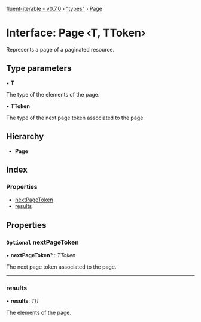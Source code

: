 [fluent-iterable - v0.7.0](../README.md) › ["types"](../modules/_types_.md) › [Page](_types_.page.md)

# Interface: Page ‹**T, TToken**›

Represents a page of a paginated resource.

## Type parameters

▪ **T**

The type of the elements of the page.

▪ **TToken**

The type of the next page token associated to the page.

## Hierarchy

* **Page**

## Index

### Properties

* [nextPageToken](_types_.page.md#optional-nextpagetoken)
* [results](_types_.page.md#results)

## Properties

### `Optional` nextPageToken

• **nextPageToken**? : *TToken*

The next page token associated to the page.

___

###  results

• **results**: *T[]*

The elements of the page.
